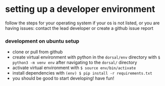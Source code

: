 # setting up a developer environment
follow the steps for your operating system
if your os is not listed, or you are having issues: contact the lead developer or create a github issue report

### development on ubuntu setup
- clone or pull from github
- create virtual environment with python in the `dorsal/env` directory with `$ python3 -m venv env` after navigating to the `dorsal/` directory
- activate virtual environment with `$ source env/bin/activate`
- install dependencies with `(env) $ pip install -r requirements.txt`
- you should be good to start developing! have fun!